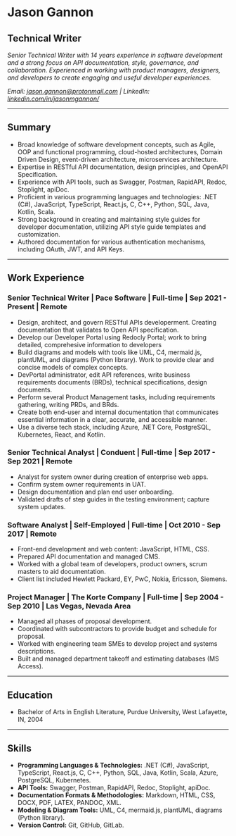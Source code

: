 # Jason Gannon

## Technical Writer 

_Senior Technical Writer with 14 years experience in software development and a strong focus on API documentation, style, governance, and collaboration. Experienced in working with product managers, designers, and developers to create engaging and useful developer experiences._

_Email: [jason.gannon@protonmail.com](mailto:jason.gannon@protonmail.com) | LinkedIn: [linkedin.com/in/jasonmgannon/](https://www.linkedin.com/in/jasonmgannon/)_

---

## Summary

* Broad knowledge of software development concepts, such as Agile, OOP and functional programming, cloud-hosted architectures, Domain Driven Design, event-driven architecture, microservices architecture.
* Expertise in RESTful API documentation, design principles, and OpenAPI Specification.
* Experience with API tools, such as Swagger, Postman, RapidAPI, Redoc, Stoplight, apiDoc.
* Proficient in various programming languages and technologies: .NET (C#), JavaScript, TypeScript, React.js, C, C++, Python, SQL, Java, Kotlin, Scala.
* Strong background in creating and maintaining style guides for developer documentation, utilizing API style guide templates and customization.
* Authored documentation for various authentication mechanisms, including OAuth, JWT, and API Keys.

---

## Work Experience

### Senior Technical Writer | Pace Software | Full-time | Sep 2021 - Present | Remote
* Design, architect, and govern RESTful APIs developerment. Creating documentation that validates to Open API specification.
* Develop our Developer Portal using Redocly Portal; work to bring detailed, comprehesive information to developers
* Build diagrams and models with tools like UML, C4, mermaid.js, plantUML, and diagrams (Python library). Work to provide clear and concise models of complex concepts.
* DevPortal administrator, edit API references, write business requirements documents (BRDs), technical specifications, design documents.
* Perform several Product Management tasks, including requirements gathering, writing PRDs, and BRds.
* Create both end-user and internal documentation that communicates essential information in a clear, accurate, and accessible manner.
* Use a diverse tech stack, including Azure, .NET Core, PostgreSQL, Kubernetes, React, and Kotlin.

### Senior Technical Analyst | Conduent | Full-time | Sep 2017 - Sep 2021 | Remote
* Analyst for system owner during creation of enterprise web apps.
* Confirm system owner requirements in UAT.
* Design documentation and plan end user onboarding.
* Validated drafts of step guides in the testing environment; capture system updates.

### Software Analyst | Self-Employed | Full-time | Oct 2010 - Sep 2017 | Remote
* Front-end development and web content: JavaScript, HTML, CSS.
* Prepared API documentation and managed CMS.
* Worked with a global team of developers, product owners, scrum masters to aid documentation.
* Client list included Hewlett Packard, EY, PwC, Nokia, Ericsson, Siemens.

### Project Manager | The Korte Company | Full-time | Sep 2004 - Sep 2010 | Las Vegas, Nevada Area
* Managed all phases of proposal development.
* Coordinated with subcontractors to provide budget and schedule for proposal.
* Worked with engineering team SMEs to develop project and systems descriptions.
* Built and managed department takeoff and estimating databases (MS Access).

---

## Education

* Bachelor of Arts in English Literature, Purdue University, West Lafayette, IN, 2004

---

## Skills

* **Programming Languages & Technologies:** .NET (C#), JavaScript, TypeScript, React.js, C, C++, Python, SQL, Java, Kotlin, Scala, Azure, PostgreSQL, Kubernetes.
* **API Tools:** Swagger, Postman, RapidAPI, Redoc, Stoplight, apiDoc.
* **Documentation Formats & Methodologies:** Markdown, HTML, CSS, DOCX, PDF, LATEX, PANDOC, XML.
* **Modeling & Diagram Tools:** UML, C4, mermaid.js, plantUML, diagrams (Python library).
* **Version Control:** Git, GitHub, GitLab.



<!---
jasongannon/jasongannon is a ✨ special ✨ repository because its `README.md` (this file) appears on your GitHub profile.
You can click the Preview link to take a look at your changes.
--->
